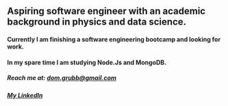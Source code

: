 ## Aspiring software engineer with an academic background in physics and data science.

#### Currently I am finishing a software engineering bootcamp and looking for work.

#### In my spare time I am studying Node.Js and MongoDB.

##### Reach me at: dom.grubb@gmail.com
##### [My LinkedIn](https://www.linkedin.com/in/dominic-g-105409161/)

<!--
**domgrubb/domgrubb** is a ✨ _special_ ✨ repository because its `README.md` (this file) appears on your GitHub profile.

Here are some ideas to get you started:

- 🔭 I’m currently working on ...
- 🌱 I’m currently learning ...
- 👯 I’m looking to collaborate on ...
- 🤔 I’m looking for help with ...
- 💬 Ask me about ...
- 📫 How to reach me: ...
- 😄 Pronouns: ...
- ⚡ Fun fact: ...
-->
